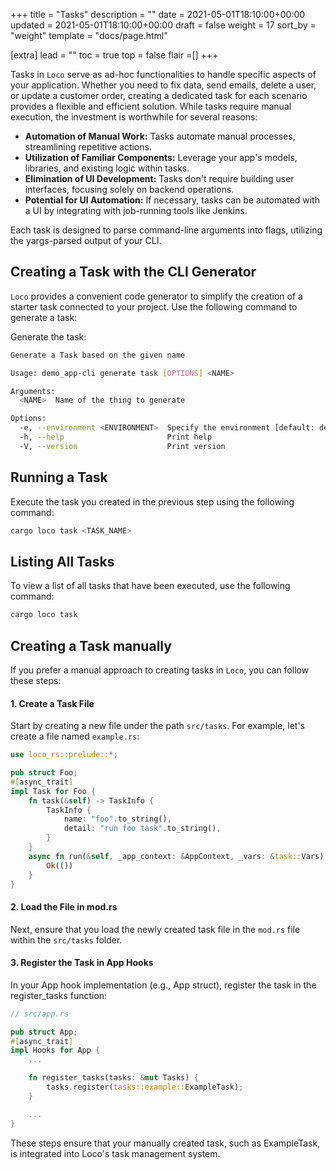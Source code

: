+++
title = "Tasks"
description = ""
date = 2021-05-01T18:10:00+00:00
updated = 2021-05-01T18:10:00+00:00
draft = false
weight = 17
sort_by = "weight"
template = "docs/page.html"

[extra]
lead = ""
toc = true
top = false
flair =[]
+++

Tasks in `Loco` serve as ad-hoc functionalities to handle specific aspects of your application. Whether you need to fix data, send emails, delete a user, or update a customer order, creating a dedicated task for each scenario provides a flexible and efficient solution. While tasks require manual execution, the investment is worthwhile for several reasons:

- **Automation of Manual Work:** Tasks automate manual processes, streamlining repetitive actions.
- **Utilization of Familiar Components:** Leverage your app's models, libraries, and existing logic within tasks.
- **Elimination of UI Development:** Tasks don't require building user interfaces, focusing solely on backend operations.
- **Potential for UI Automation:** If necessary, tasks can be automated with a UI by integrating with job-running tools like Jenkins.

Each task is designed to parse command-line arguments into flags, utilizing the yargs-parsed output of your CLI.

## Creating a Task with the CLI Generator

`Loco` provides a convenient code generator to simplify the creation of a starter task connected to your project. Use the following command to generate a task:

Generate the task:

<!-- <snip id="generate-task-help-command" inject_from="yaml" action="exec" template="sh"> -->
```sh
Generate a Task based on the given name

Usage: demo_app-cli generate task [OPTIONS] <NAME>

Arguments:
  <NAME>  Name of the thing to generate

Options:
  -e, --environment <ENVIRONMENT>  Specify the environment [default: development]
  -h, --help                       Print help
  -V, --version                    Print version
```
<!-- </snip> -->

## Running a Task

Execute the task you created in the previous step using the following command:

<!-- <snip id="run-task-command" inject_from="yaml" template="sh"> -->
```sh
cargo loco task <TASK_NAME>
```
<!-- </snip> -->


## Listing All Tasks

To view a list of all tasks that have been executed, use the following command:

<!-- <snip id="list-tasks-command" inject_from="yaml" template="sh"> -->
```sh
cargo loco task
```
<!-- </snip> -->


## Creating a Task manually

If you prefer a manual approach to creating tasks in `Loco`, you can follow these steps:

#### 1. Create a Task File

Start by creating a new file under the path `src/tasks`. For example, let's create a file named `example.rs`:

<!-- <snip id="task-code-example" inject_from="code" template="rust"> -->
```rust
use loco_rs::prelude::*;

pub struct Foo;
#[async_trait]
impl Task for Foo {
    fn task(&self) -> TaskInfo {
        TaskInfo {
            name: "foo".to_string(),
            detail: "run foo task".to_string(),
        }
    }
    async fn run(&self, _app_context: &AppContext, _vars: &task::Vars) -> Result<()> {
        Ok(())
    }
}
```
<!-- </snip> -->

#### 2. Load the File in mod.rs

Next, ensure that you load the newly created task file in the `mod.rs` file within the `src/tasks` folder.

#### 3. Register the Task in App Hooks

In your App hook implementation (e.g., App struct), register the task in the register_tasks function:

```rust
// src/app.rs

pub struct App;
#[async_trait]
impl Hooks for App {
    ...

    fn register_tasks(tasks: &mut Tasks) {
        tasks.register(tasks::example::ExampleTask);
    }

    ...
}
```

These steps ensure that your manually created task, such as ExampleTask, is integrated into Loco's task management system.
